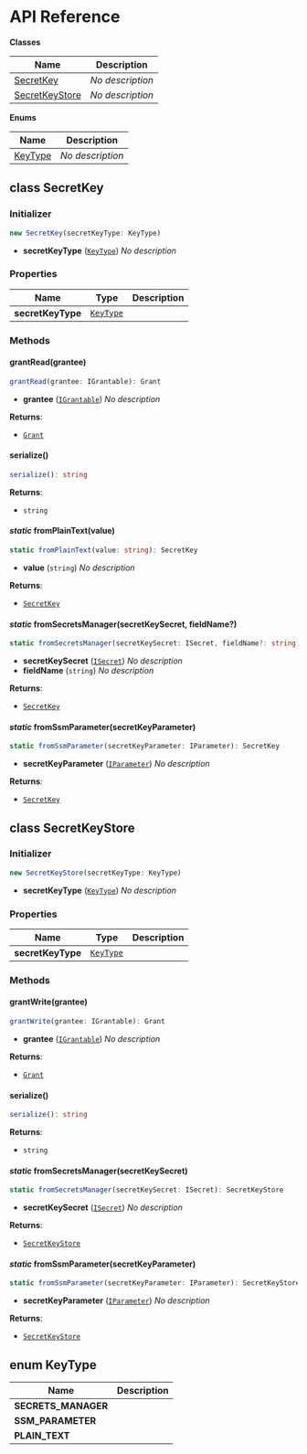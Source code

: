 # API Reference

**Classes**

Name|Description
----|-----------
[SecretKey](#cloudcomponents-cdk-secret-key-secretkey)|*No description*
[SecretKeyStore](#cloudcomponents-cdk-secret-key-secretkeystore)|*No description*


**Enums**

Name|Description
----|-----------
[KeyType](#cloudcomponents-cdk-secret-key-keytype)|*No description*



## class SecretKey  <a id="cloudcomponents-cdk-secret-key-secretkey"></a>




### Initializer




```ts
new SecretKey(secretKeyType: KeyType)
```

* **secretKeyType** (<code>[KeyType](#cloudcomponents-cdk-secret-key-keytype)</code>)  *No description*



### Properties


Name | Type | Description 
-----|------|-------------
**secretKeyType** | <code>[KeyType](#cloudcomponents-cdk-secret-key-keytype)</code> | <span></span>

### Methods


#### grantRead(grantee) <a id="cloudcomponents-cdk-secret-key-secretkey-grantread"></a>



```ts
grantRead(grantee: IGrantable): Grant
```

* **grantee** (<code>[IGrantable](#aws-cdk-aws-iam-igrantable)</code>)  *No description*

__Returns__:
* <code>[Grant](#aws-cdk-aws-iam-grant)</code>

#### serialize() <a id="cloudcomponents-cdk-secret-key-secretkey-serialize"></a>



```ts
serialize(): string
```


__Returns__:
* <code>string</code>

#### *static* fromPlainText(value) <a id="cloudcomponents-cdk-secret-key-secretkey-fromplaintext"></a>



```ts
static fromPlainText(value: string): SecretKey
```

* **value** (<code>string</code>)  *No description*

__Returns__:
* <code>[SecretKey](#cloudcomponents-cdk-secret-key-secretkey)</code>

#### *static* fromSecretsManager(secretKeySecret, fieldName?) <a id="cloudcomponents-cdk-secret-key-secretkey-fromsecretsmanager"></a>



```ts
static fromSecretsManager(secretKeySecret: ISecret, fieldName?: string): SecretKey
```

* **secretKeySecret** (<code>[ISecret](#aws-cdk-aws-secretsmanager-isecret)</code>)  *No description*
* **fieldName** (<code>string</code>)  *No description*

__Returns__:
* <code>[SecretKey](#cloudcomponents-cdk-secret-key-secretkey)</code>

#### *static* fromSsmParameter(secretKeyParameter) <a id="cloudcomponents-cdk-secret-key-secretkey-fromssmparameter"></a>



```ts
static fromSsmParameter(secretKeyParameter: IParameter): SecretKey
```

* **secretKeyParameter** (<code>[IParameter](#aws-cdk-aws-ssm-iparameter)</code>)  *No description*

__Returns__:
* <code>[SecretKey](#cloudcomponents-cdk-secret-key-secretkey)</code>



## class SecretKeyStore  <a id="cloudcomponents-cdk-secret-key-secretkeystore"></a>




### Initializer




```ts
new SecretKeyStore(secretKeyType: KeyType)
```

* **secretKeyType** (<code>[KeyType](#cloudcomponents-cdk-secret-key-keytype)</code>)  *No description*



### Properties


Name | Type | Description 
-----|------|-------------
**secretKeyType** | <code>[KeyType](#cloudcomponents-cdk-secret-key-keytype)</code> | <span></span>

### Methods


#### grantWrite(grantee) <a id="cloudcomponents-cdk-secret-key-secretkeystore-grantwrite"></a>



```ts
grantWrite(grantee: IGrantable): Grant
```

* **grantee** (<code>[IGrantable](#aws-cdk-aws-iam-igrantable)</code>)  *No description*

__Returns__:
* <code>[Grant](#aws-cdk-aws-iam-grant)</code>

#### serialize() <a id="cloudcomponents-cdk-secret-key-secretkeystore-serialize"></a>



```ts
serialize(): string
```


__Returns__:
* <code>string</code>

#### *static* fromSecretsManager(secretKeySecret) <a id="cloudcomponents-cdk-secret-key-secretkeystore-fromsecretsmanager"></a>



```ts
static fromSecretsManager(secretKeySecret: ISecret): SecretKeyStore
```

* **secretKeySecret** (<code>[ISecret](#aws-cdk-aws-secretsmanager-isecret)</code>)  *No description*

__Returns__:
* <code>[SecretKeyStore](#cloudcomponents-cdk-secret-key-secretkeystore)</code>

#### *static* fromSsmParameter(secretKeyParameter) <a id="cloudcomponents-cdk-secret-key-secretkeystore-fromssmparameter"></a>



```ts
static fromSsmParameter(secretKeyParameter: IParameter): SecretKeyStore
```

* **secretKeyParameter** (<code>[IParameter](#aws-cdk-aws-ssm-iparameter)</code>)  *No description*

__Returns__:
* <code>[SecretKeyStore](#cloudcomponents-cdk-secret-key-secretkeystore)</code>



## enum KeyType  <a id="cloudcomponents-cdk-secret-key-keytype"></a>



Name | Description
-----|-----
**SECRETS_MANAGER** |
**SSM_PARAMETER** |
**PLAIN_TEXT** |


